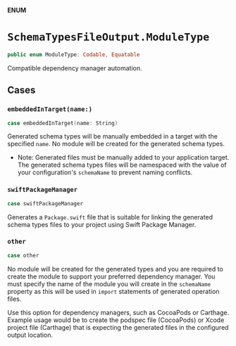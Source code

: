 **ENUM**

# `SchemaTypesFileOutput.ModuleType`

```swift
public enum ModuleType: Codable, Equatable
```

Compatible dependency manager automation.

## Cases
### `embeddedInTarget(name:)`

```swift
case embeddedInTarget(name: String)
```

Generated schema types will be manually embedded in a target with the specified `name`.
No module will be created for the generated schema types.

- Note: Generated files must be manually added to your application target. The generated
schema types files will be namespaced with the value of your configuration's `schemaName`
to prevent naming conflicts.

### `swiftPackageManager`

```swift
case swiftPackageManager
```

Generates a `Package.swift` file that is suitable for linking the generated schema types
files to your project using Swift Package Manager.

### `other`

```swift
case other
```

No module will be created for the generated types and you are required to create the
module to support your preferred dependency manager. You must specify the name of the
module you will create in the `schemaName` property as this will be used in `import`
statements of generated operation files.

Use this option for dependency managers, such as CocoaPods or Carthage. Example usage
would be to create the podspec file (CocoaPods) or Xcode project file (Carthage) that
is expecting the generated files in the configured output location.
